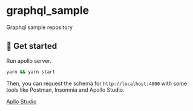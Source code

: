 # graphql_sample

Graphql sample repository

## 🚀 Get started

Run apollo server.

```sh
yarn && yarn start
```

Then, you can request the schema for `http://localhost:4000` with some tools like Postman, Insomnia and Apollo Studio.

[Apllo Studio](https://studio.apollographql.com/sandbox/explorer/?_gl=1%2A16er0h%2A_ga%2AMTIwMDgyOTQwOS4xNzE3ODAzMTgy%2A_ga_0BGG5V2W2K%2AMTcxNzgwMzE4Mi4xLjEuMTcxNzgwMzc5NC4wLjAuMA..)
